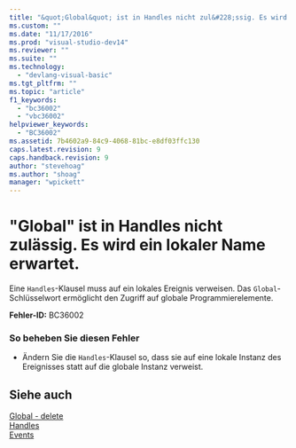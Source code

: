 ```yaml
---
title: "&quot;Global&quot; ist in Handles nicht zul&#228;ssig. Es wird ein lokaler Name erwartet. | Microsoft Docs"
ms.custom: ""
ms.date: "11/17/2016"
ms.prod: "visual-studio-dev14"
ms.reviewer: ""
ms.suite: ""
ms.technology: 
  - "devlang-visual-basic"
ms.tgt_pltfrm: ""
ms.topic: "article"
f1_keywords: 
  - "bc36002"
  - "vbc36002"
helpviewer_keywords: 
  - "BC36002"
ms.assetid: 7b4602a9-84c9-4068-81bc-e8df03ffc130
caps.latest.revision: 9
caps.handback.revision: 9
author: "stevehoag"
ms.author: "shoag"
manager: "wpickett"
---
```

# &quot;Global&quot; ist in Handles nicht zul&#228;ssig. Es wird ein lokaler Name erwartet.
Eine `Handles`\-Klausel muss auf ein lokales Ereignis verweisen. Das `Global`\-Schlüsselwort ermöglicht den Zugriff auf globale Programmierelemente.  
  
 **Fehler\-ID:** BC36002  
  
### So beheben Sie diesen Fehler  
  
-   Ändern Sie die `Handles`\-Klausel so, dass sie auf eine lokale Instanz des Ereignisses statt auf die globale Instanz verweist.  
  
## Siehe auch  
 [Global \- delete](http://msdn.microsoft.com/de-de/18c8ba14-40f6-4978-8096-6a5852324635)   
 [Handles](../../visual-basic/language-reference/statements/handles-clause.md)   
 [Events](../../visual-basic/programming-guide/language-features/events/events.md)